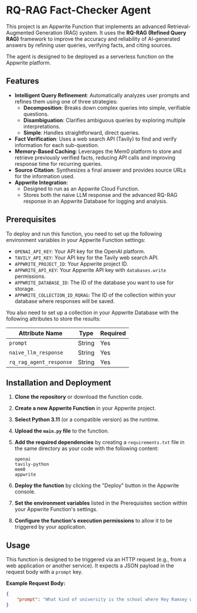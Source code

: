 # RQ-RAG Fact-Checker Agent

This project is an Appwrite Function that implements an advanced Retrieval-Augmented Generation (RAG) system. It uses the **RQ-RAG (Refined Query RAG)** framework to improve the accuracy and reliability of AI-generated answers by refining user queries, verifying facts, and citing sources.

The agent is designed to be deployed as a serverless function on the Appwrite platform.

## Features

- **Intelligent Query Refinement**: Automatically analyzes user prompts and refines them using one of three strategies:
    - **Decomposition**: Breaks down complex queries into simple, verifiable questions.
    - **Disambiguation**: Clarifies ambiguous queries by exploring multiple interpretations.
    - **Simple**: Handles straightforward, direct queries.
- **Fact Verification**: Uses a web search API (Tavily) to find and verify information for each sub-question.
- **Memory-Based Caching**: Leverages the Mem0 platform to store and retrieve previously verified facts, reducing API calls and improving response time for recurring queries.
- **Source Citation**: Synthesizes a final answer and provides source URLs for the information used.
- **Appwrite Integration**:
    - Designed to run as an Appwrite Cloud Function.
    - Stores both the naive LLM response and the advanced RQ-RAG response in an Appwrite Database for logging and analysis.

## Prerequisites

To deploy and run this function, you need to set up the following environment variables in your Appwrite Function settings:

- `OPENAI_API_KEY`: Your API key for the OpenAI platform.
- `TAVILY_API_KEY`: Your API key for the Tavily web search API.
- `APPWRITE_PROJECT_ID`: Your Appwrite project ID.
- `APPWRITE_API_KEY`: Your Appwrite API key with `databases.write` permissions.
- `APPWRITE_DATABASE_ID`: The ID of the database you want to use for storage.
- `APPWRITE_COLLECTION_ID_RQRAG`: The ID of the collection within your database where responses will be saved.

You also need to set up a collection in your Appwrite Database with the following attributes to store the results:

| Attribute Name         | Type     | Required |
|------------------------|----------|----------|
| `prompt`               | String   | Yes      |
| `naive_llm_response`   | String   | Yes      |
| `rq_rag_agent_response`| String   | Yes      |

## Installation and Deployment

1.  **Clone the repository** or download the function code.
2.  **Create a new Appwrite Function** in your Appwrite project.
3.  **Select Python 3.11** (or a compatible version) as the runtime.
4.  **Upload the `main.py` file** to the function.
5.  **Add the required dependencies** by creating a `requirements.txt` file in the same directory as your code with the following content:

    ```text
    openai
    tavily-python
    mem0
    appwrite
    ```

6.  **Deploy the function** by clicking the "Deploy" button in the Appwrite console.
7.  **Set the environment variables** listed in the Prerequisites section within your Appwrite Function's settings.
8.  **Configure the function's execution permissions** to allow it to be triggered by your application.

## Usage

This function is designed to be triggered via an HTTP request (e.g., from a web application or another service). It expects a JSON payload in the request body with a `prompt` key.

**Example Request Body:**

```json
{
    "prompt": "What kind of university is the school where Rey Ramsey was educated an instance of?"
}
